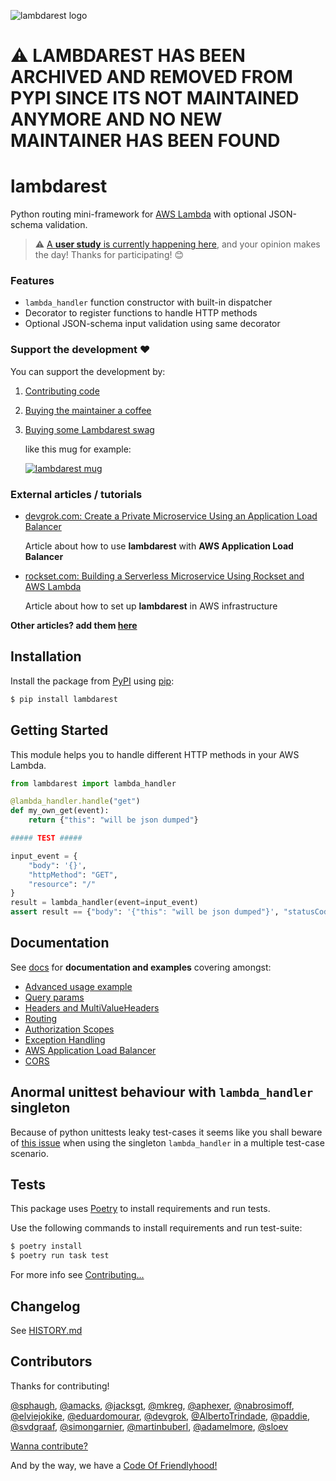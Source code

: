 ![lambdarest logo](https://raw.githubusercontent.com/sloev/python-lambdarest/master/.github/lambdarest.png)

# ⚠️ LAMBDAREST HAS BEEN ARCHIVED AND REMOVED FROM PYPI SINCE ITS NOT MAINTAINED ANYMORE AND NO NEW MAINTAINER HAS BEEN FOUND

# lambdarest

Python routing mini-framework for [AWS Lambda](https://aws.amazon.com/lambda/) with optional JSON-schema validation.

> ⚠️ [A **user study** is currently happening here](https://github.com/sloev/python-lambdarest/issues/76), and your opinion makes the day! Thanks for participating! 😊

### Features

* `lambda_handler` function constructor with built-in dispatcher
* Decorator to register functions to handle HTTP methods
* Optional JSON-schema input validation using same decorator

### Support the development ❤️

You can support the development by:

1. [Contributing code](https://github.com/trustpilot/python-lambdarest/blob/master/docs/CONTRIBUTING.md)
2. [Buying the maintainer a coffee](https://buymeacoffee.com/sloev)
3. [Buying some Lambdarest swag](https://www.redbubble.com/i/mug/Lambdarest-by-sloev/73793554.9Q0AD)

    like this mug for example: 

    [![lambdarest mug](https://raw.githubusercontent.com/sloev/python-lambdarest/master/.github/lambdarest_mug.png)](https://www.redbubble.com/i/mug/Lambdarest-by-sloev/73793554.9Q0AD)

### External articles / tutorials

* [devgrok.com: Create a Private Microservice Using an Application Load Balancer](http://www.devgrok.com/2019/03/create-private-microservice-using.html)

  Article about how to use **lambdarest** with **AWS Application Load Balancer**

* [rockset.com: Building a Serverless Microservice Using Rockset and AWS Lambda](https://rockset.com/blog/building-a-serverless-microservice-using-rockset-and-aws-lambda/)

  Article about how to set up **lambdarest** in AWS infrastructure

**Other articles? add them [here](https://github.com/trustpilot/python-lambdarest/issues/55)**

## Installation

Install the package from [PyPI](http://pypi.python.org/pypi/) using [pip](https://pip.pypa.io/):

```bash
$ pip install lambdarest
```

## Getting Started

This module helps you to handle different HTTP methods in your AWS Lambda.

```python
from lambdarest import lambda_handler

@lambda_handler.handle("get")
def my_own_get(event):
    return {"this": "will be json dumped"}

##### TEST #####

input_event = {
    "body": '{}',
    "httpMethod": "GET",
    "resource": "/"
}
result = lambda_handler(event=input_event)
assert result == {"body": '{"this": "will be json dumped"}', "statusCode": 200, "headers":{}}
```

## Documentation

See [docs](https://github.com/trustpilot/python-lambdarest/blob/master/docs/README.md) for **documentation and examples** covering amongst:

* [Advanced usage example](https://github.com/trustpilot/python-lambdarest/blob/master/docs/README.md#advanced-usage)
* [Query params](https://github.com/trustpilot/python-lambdarest/blob/master/docs/README.md#query-params)
* [Headers and MultiValueHeaders](https://github.com/trustpilot/python-lambdarest/blob/master/docs/README.md#headers-and-multivalueheaders)
* [Routing](https://github.com/trustpilot/python-lambdarest/blob/master/docs/README.md#routing)
* [Authorization Scopes](https://github.com/trustpilot/python-lambdarest/blob/master/docs/README.md#authorization-scopes)
* [Exception Handling](https://github.com/trustpilot/python-lambdarest/blob/master/docs/README.md#exception-handling)
* [AWS Application Load Balancer](https://github.com/trustpilot/python-lambdarest/blob/master/docs/README.md#aws-application-load-balancer)
* [CORS](https://github.com/trustpilot/python-lambdarest/blob/master/docs/README.md#cors)


## Anormal unittest behaviour with `lambda_handler` singleton

Because of python unittests leaky test-cases it seems like you shall beware of [this issue](https://github.com/trustpilot/python-lambdarest/issues/16) when using the singleton `lambda_handler` in a multiple test-case scenario.

## Tests

This package uses [Poetry](https://python-poetry.org/docs/) to install requirements and run tests.

Use the following commands to install requirements and run test-suite:

```bash
$ poetry install
$ poetry run task test
```

For more info see [Contributing...](https://github.com/trustpilot/python-lambdarest/blob/master/docs/CONTRIBUTING.md)

## Changelog

See [HISTORY.md](https://github.com/trustpilot/python-lambdarest/blob/master/docs/HISTORY.md)

## Contributors

Thanks for contributing!

[@sphaugh](https://github.com/sphaugh), [@amacks](https://github.com/amacks), [@jacksgt](https://github.com/jacksgt), [@mkreg](https://github.com/mkreg), [@aphexer](https://github.com/aphexer), [@nabrosimoff](https://github.com/nabrosimoff), [@elviejokike](https://github.com/elviejokike), [@eduardomourar](https://github.com/eduardomourar), [@devgrok](https://github.com/devgrok), [@AlbertoTrindade](https://github.com/AlbertoTrindade), [@paddie](https://github.com/paddie), [@svdgraaf](https://github.com/svdgraaf), [@simongarnier](https://github.com/simongarnier), [@martinbuberl](https://github.com/martinbuberl), [@adamelmore](https://github.com/adamelmore), [@sloev](https://github.com/sloev)

[Wanna contribute?](https://github.com/trustpilot/python-lambdarest/blob/master/docs/CONTRIBUTING.md)

And by the way, we have a [Code Of Friendlyhood!](https://github.com/trustpilot/python-lambdarest/blob/master/docs/CODE_OF_CONDUCT.md)
